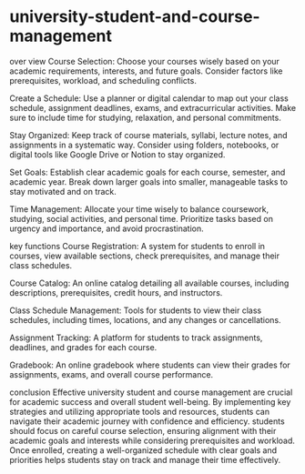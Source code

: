 # university-student-and-course-management
over view
Course Selection: Choose your courses wisely based on your academic requirements, interests, and future goals. Consider factors like prerequisites, workload, and scheduling conflicts.

Create a Schedule: Use a planner or digital calendar to map out your class schedule, assignment deadlines, exams, and extracurricular activities. Make sure to include time for studying, relaxation, and personal commitments.

Stay Organized: Keep track of course materials, syllabi, lecture notes, and assignments in a systematic way. Consider using folders, notebooks, or digital tools like Google Drive or Notion to stay organized.

Set Goals: Establish clear academic goals for each course, semester, and academic year. Break down larger goals into smaller, manageable tasks to stay motivated and on track.

Time Management: Allocate your time wisely to balance coursework, studying, social activities, and personal time. Prioritize tasks based on urgency and importance, and avoid procrastination.

key functions
Course Registration: A system for students to enroll in courses, view available sections, check prerequisites, and manage their class schedules.

Course Catalog: An online catalog detailing all available courses, including descriptions, prerequisites, credit hours, and instructors.

Class Schedule Management: Tools for students to view their class schedules, including times, locations, and any changes or cancellations.

Assignment Tracking: A platform for students to track assignments, deadlines, and grades for each course.

Gradebook: An online gradebook where students can view their grades for assignments, exams, and overall course performance.

conclusion 
Effective university student and course management are crucial for academic success and overall student well-being. By implementing key strategies and utilizing appropriate tools and resources, students can navigate their academic journey with confidence and efficiency.
students should focus on careful course selection, ensuring alignment with their academic goals and interests while considering prerequisites and workload. Once enrolled, creating a well-organized schedule with clear goals and priorities helps students stay on track and manage their time effectively.
